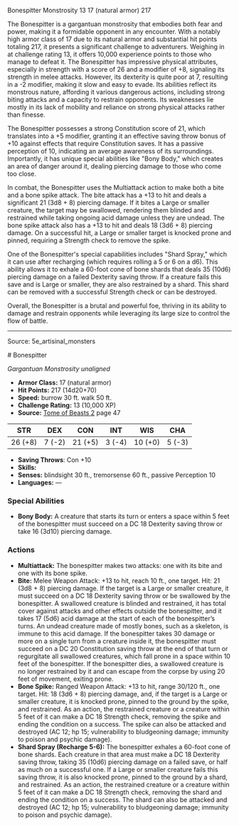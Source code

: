 <MonsterName/>Bonespitter</MonsterName>
<CreatureType/>Monstrosity</CreatureType>
<CR/>13</CR>
<AC/>17 (natural armor)</AC>
<HP/>217</HP>
<summary>The Bonespitter is a gargantuan monstrosity that embodies both fear and power, making it a formidable opponent in any encounter. With a notably high armor class of 17 due to its natural armor and substantial hit points totaling 217, it presents a significant challenge to adventurers. Weighing in at challenge rating 13, it offers 10,000 experience points to those who manage to defeat it. The Bonespitter has impressive physical attributes, especially in strength with a score of 26 and a modifier of +8, signaling its strength in melee attacks. However, its dexterity is quite poor at 7, resulting in a -2 modifier, making it slow and easy to evade. Its abilities reflect its monstrous nature, affording it various dangerous actions, including strong biting attacks and a capacity to restrain opponents. Its weaknesses lie mostly in its lack of mobility and reliance on strong physical attacks rather than finesse.</summary>

<detail>

The Bonespitter possesses a strong Constitution score of 21, which translates into a +5 modifier, granting it an effective saving throw bonus of +10 against effects that require Constitution saves. It has a passive perception of 10, indicating an average awareness of its surroundings. Importantly, it has unique special abilities like "Bony Body," which creates an area of danger around it, dealing piercing damage to those who come too close. 

In combat, the Bonespitter uses the Multiattack action to make both a bite and a bone spike attack. The bite attack has a +13 to hit and deals a significant 21 (3d8 + 8) piercing damage. If it bites a Large or smaller creature, the target may be swallowed, rendering them blinded and restrained while taking ongoing acid damage unless they are undead. The bone spike attack also has a +13 to hit and deals 18 (3d6 + 8) piercing damage. On a successful hit, a Large or smaller target is knocked prone and pinned, requiring a Strength check to remove the spike.

One of the Bonespitter's special capabilities includes "Shard Spray," which it can use after recharging (which requires rolling a 5 or 6 on a d6). This ability allows it to exhale a 60-foot cone of bone shards that deals 35 (10d6) piercing damage on a failed Dexterity saving throw. If a creature fails this save and is Large or smaller, they are also restrained by a shard. This shard can be removed with a successful Strength check or can be destroyed.

Overall, the Bonespitter is a brutal and powerful foe, thriving in its ability to damage and restrain opponents while leveraging its large size to control the flow of battle.</detail>



---

Source: 5e_artisinal_monsters

<statblock>
# Bonespitter

*Gargantuan* *Monstrosity* *unaligned*

- **Armor Class:** 17 (natural armor)
- **Hit Points:** 217 (14d20+70)
- **Speed:** burrow 30 ft. walk 50 ft.
- **Challenge Rating:** 13 (10,000 XP)
- **Source:** [Tome of Beasts 2](https://koboldpress.com/kpstore/product/tome-of-beasts-2-for-5th-edition) page 47

| STR | DEX | CON | INT | WIS | CHA |
| --- | --- | --- | --- | --- | --- |
| 26 (+8) | 7 (-2) | 21 (+5) | 3 (-4) | 10 (+0) | 5 (-3) |

- **Saving Throws**: Con +10
- **Skills:** 
- **Senses:** blindsight 30 ft., tremorsense 60 ft., passive Perception 10
- **Languages:** —

### Special Abilities

- **Bony Body:** A creature that starts its turn or enters a space within 5 feet of the bonespitter must succeed on a DC 18 Dexterity saving throw or take 16 (3d10) piercing damage.

### Actions

- **Multiattack:** The bonespitter makes two attacks: one with its bite and one with its bone spike.
- **Bite:** Melee Weapon Attack: +13 to hit, reach 10 ft., one target. Hit: 21 (3d8 + 8) piercing damage. If the target is a Large or smaller creature, it must succeed on a DC 18 Dexterity saving throw or be swallowed by the bonespitter. A swallowed creature is blinded and restrained, it has total cover against attacks and other effects outside the bonespitter, and it takes 17 (5d6) acid damage at the start of each of the bonespitter’s turns. An undead creature made of mostly bones, such as a skeleton, is immune to this acid damage. If the bonespitter takes 30 damage or more on a single turn from a creature inside it, the bonespitter must succeed on a DC 20 Constitution saving throw at the end of that turn or regurgitate all swallowed creatures, which fall prone in a space within 10 feet of the bonespitter. If the bonespitter dies, a swallowed creature is no longer restrained by it and can escape from the corpse by using 20 feet of movement, exiting prone.
- **Bone Spike:** Ranged Weapon Attack: +13 to hit, range 30/120 ft., one target. Hit: 18 (3d6 + 8) piercing damage, and, if the target is a Large or smaller creature, it is knocked prone, pinned to the ground by the spike, and restrained. As an action, the restrained creature or a creature within 5 feet of it can make a DC 18 Strength check, removing the spike and ending the condition on a success. The spike can also be attacked and destroyed (AC 12; hp 15; vulnerability to bludgeoning damage; immunity to poison and psychic damage).
- **Shard Spray (Recharge 5-6):** The bonespitter exhales a 60-foot cone of bone shards. Each creature in that area must make a DC 18 Dexterity saving throw, taking 35 (10d6) piercing damage on a failed save, or half as much on a successful one. If a Large or smaller creature fails this saving throw, it is also knocked prone, pinned to the ground by a shard, and restrained. As an action, the restrained creature or a creature within 5 feet of it can make a DC 18 Strength check, removing the shard and ending the condition on a success. The shard can also be attacked and destroyed (AC 12; hp 15; vulnerability to bludgeoning damage; immunity to poison and psychic damage).


</statblock>


